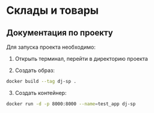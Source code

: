 # Склады и товары

## Документация по проекту

Для запуска проекта необходимо:

1. Открыть терминал, перейти в директорию проекта

2. Создать образ: 

```bash
docker build --tag dj-sp .
```

3. Создать контейнер: 

```bash
docker run -d -p 8000:8000 --name=test_app dj-sp
```

